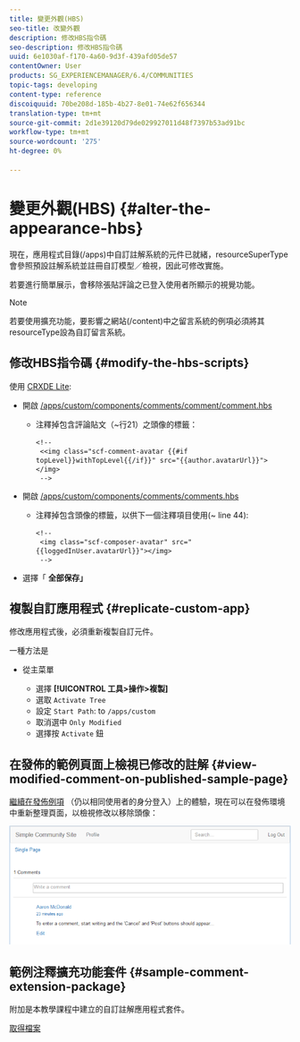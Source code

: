 ```yaml
---
title: 變更外觀(HBS)
seo-title: 改變外觀
description: 修改HBS指令碼
seo-description: 修改HBS指令碼
uuid: 6e1030af-f170-4a60-9d3f-439afd05de57
contentOwner: User
products: SG_EXPERIENCEMANAGER/6.4/COMMUNITIES
topic-tags: developing
content-type: reference
discoiquuid: 70be208d-185b-4b27-8e01-74e62f656344
translation-type: tm+mt
source-git-commit: 2d1e39120d79de029927011d48f7397b53ad91bc
workflow-type: tm+mt
source-wordcount: '275'
ht-degree: 0%

---
```



# 變更外觀(HBS) {#alter-the-appearance-hbs}

現在，應用程式目錄(/apps)中自訂註解系統的元件已就緒，resourceSuperType會參照預設註解系統並註冊自訂模型／檢視，因此可修改實施。

若要進行簡單展示，會移除張貼評論之已登入使用者所顯示的視覺功能。

>[!NOTE]
>
>若要使用擴充功能，要影響之網站(/content)中之留言系統的例項必須將其resourceType設為自訂留言系統。

## 修改HBS指令碼 {#modify-the-hbs-scripts}

使用 [CRXDE Lite](../../help/sites-developing/developing-with-crxde-lite.md):

* 開啟 [/apps/custom/components/comments/comment/comment.hbs](http://localhost:4502/crx/de/index.jsp#/apps/custom/components/comments/comment/comment.hbs)

   * 注釋掉包含評論貼文（~行21）之頭像的標籤：

      ```
      <!--
       <<img class="scf-comment-avatar {{#if topLevel}}withTopLevel{{/if}}" src="{{author.avatarUrl}}"></img>
       -->
      ```

* 開啟 [/apps/custom/components/comments/comments.hbs](http://localhost:4502/crx/de/index.jsp#/apps/custom/components/comments/comments.hbs)

   * 注釋掉包含頭像的標籤，以供下一個注釋項目使用(~ line 44):

      ```
      <!--
       <img class="scf-composer-avatar" src="{{loggedInUser.avatarUrl}}"></img>
       -->
      ```

* 選擇「 **全部保存」**

## 複製自訂應用程式 {#replicate-custom-app}

修改應用程式後，必須重新複製自訂元件。

一種方法是

* 從主菜單

   * 選擇 **[!UICONTROL 工具>操作>複製]**
   * 選取 `Activate Tree`
   * 設定 `Start Path`: to `/apps/custom`
   * 取消選中 `Only Modified`
   * 選擇按 `Activate` 鈕

## 在發佈的範例頁面上檢視已修改的註解 {#view-modified-comment-on-published-sample-page}

[繼續在發佈例項](extend-sample-page.md#publish-sample-page) （仍以相同使用者的身分登入）上的體驗，現在可以在發佈環境中重新整理頁面，以檢視修改以移除頭像：

![chlimage_1-81](assets/chlimage_1-81.png)

## 範例注釋擴充功能套件 {#sample-comment-extension-package}

附加是本教學課程中建立的自訂註解應用程式套件。

[取得檔案](assets/sample-comment-extension-6-1-fp3.zip)